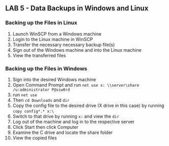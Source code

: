 ## LAB 5 - Data Backups in Windows and Linux

### Backing up the Files in Linux

1. Launch WinSCP from a Windows machine
2. Login to the Linux machine in WinSCP
3. Transfer the necessary necessary backup file(s)
4. Sign out of the Windows machine and into the Linux machine
5. View the transferred files

### Backing up the Files in Windows

1. Sign into the desired Windows machine
2. Open Command Prompt and run `net use x: \\server\share /u:administrator P@ssw0rd`
3. run `net use`
4. Then `cd Downloads` and `dir`
5. Copy the config file to the desired drive (X drive in this case) by running `copy config*.* x:\`
6. Switch to that drive by running `x:` and view the `dir`
7. Log out of the machine and log in to the respective server
8. Click Start then click Computer
9. Examine the C drive and locate the share folder
10. View the copied files
